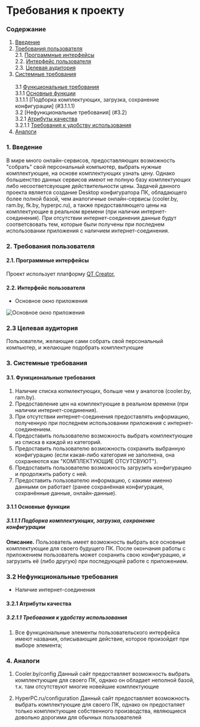 # Требования к проекту

### Содержание

1. [Введение](#1)
2. [Требования пользователя](#2) <br>
  2.1. [Программные интерфейсы](#2.1) <br>
  2.2. [Интерфейс пользователя](#2.2) <br>
  2.3. [Целевая аудитория](#2.3) <br>
3. [Системные требования](#3) <br>  
  3.1 [Функциональные требования](#3.1) <br>
    3.1.1 [Основные функции](#3.1.1) <br>
      3.1.1.1 [Подборка комплектующих, загрузка, сохранение конфигурации] (#3.1.1.1) <br>
  3.2 [Нефункциональные требования] (#3.2) <br>
    3.2.1 [Атрибуты качества](#3.2.1) <br>
      3.2.1.1 [Требования к удобству использования](#3.2.1.1) <br>
4. [Аналоги](#4) <br>  


### 1. Введение <a name="1"></a>

В мире много онлайн-сервисов, предоставляющих возможность "собрать" свой персональный компьютер, 
выбрать нужные комплектующие, на основе комплектующих узнать цену. Однако большенство данных сервисов имеют
не полную базу комплектующих либо несоответсвующие действительности цены. Задачей данного проекта является
создание Desktop конфигуратора ПК, обладающего более полной базой, чем аналогичные онлайн-сервисы 
(cooler.by, ram.by, fk.by, hyperpc.ru), а также предоставляющего цены на комплектующие в реальном времени 
(при наличии интернет-соединения). При отсутствии интернет-соединения данные будут соответсвовать тем, 
которые были получены при последнем использовании приложения с наличием интернет-соединения.



### 2. Требования пользователя <a name="2"></a>


#### 2.1. Программные интерфейсы <a name="2.1"></a>


Проект использует платформу 
[QT Creator](https://www.qt.io), 


#### 2.2. Интерфейс пользователя <a name="2.2"></a>


- Основное окно приложения  
  
![Основное окно приложения](https://raw.githubusercontent.com/Notchik/PC-Configurator/master/Prototype-1.bmp)


### 2.3 Целевая аудитория <a name="2.3"></a>

Пользователи, желающие сами собрать свой персональный компьютер, и желающие подобрать комплектующие

### 3. Системные требования <a name="3"></a>


#### 3.1. Функциональные требования <a name="3.1"></a>


1. Наличие списка копмлектующих, больше чем у аналогов (cooler.by, ram.by).
2. Предоставление цен на комплектующие в реальном времени (при наличии интернет-соединения).
3. При отсутствии интернет-соединения предоставлять информацию, полученную при последнем использовании 
   приложения с интернет-соединением.
4. Предоставить пользователю возможность выбрать комплектующие из списка в каждой из категорий.
5. Предоставить пользователю возможность сохранить выбранную конфигурацию (если какая-либо категория не заполнена,
   она сохраняются как "КОМПЛЕКТУЮЩИЕ ОТСУТСВУЮТ").
6. Предоставить пользователю возможность загрузить конфигурацию и продолжить работу с ней.
7. Предоставить пользователю информацию, с какими именно данными он работает (ранее сохранённая конфигурация, 
   сохранённые данные, онлайн-данные).  
 

#### 3.1.1 Основные функции <a name="3.1.1"></a>
 

##### 3.1.1.1 Подборка комплектующих, загрузка, сохранение конфигурации <a name="3.1.1.1"></a>


**Описание.** Пользователь имеет возможность выбрать все основные комплектующие для своего будущего ПК. 
После окончания работы с приложением пользователь может сохранить свою конфигурацию, и загрузить её (либо другую) при
последующей работе с приложением.

### 3.2 Нефункциональные требования <a name="3.2"></a>
* Наличие интернет-соединения
 <a name="quality_attributes"/>
 


#### 3.2.1 Атрибуты качества <a name="3.2.1"></a>
 <a name="requirements_for_ease_of_use"/>
 
 

##### 3.2.1.1 Требования к удобству использования <a name="3.2.1.1"></a>


1. Все функциональные элементы пользовательского интерфейса
 имеют названия, описывающие действие, которое произойдет при выборе элемента; <a name="security_requirements"/>
 
 

### 4. Аналоги <a name="4"></a>
  

1. Сooler.by/config
Данный сайт предоставляет возможность выбрать комплектующие для своего ПК, однако он обладает неполной базой, т.к. там отсутствуют 
многие новейшие комплектующие

2. HyperPC.ru/configuration
Данный сайт предоставляет возможность выбрать комплектующие для своего ПК, однако он предосталяет только комплектующие собственного
производства, являющиеся довольно дорогими для обычных пользователей
   </br>
